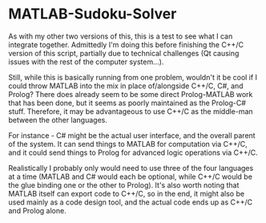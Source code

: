 # MATLAB-Sudoku-Solver

As with my other two versions of this, this is a test to see what I can 
integrate together. Admittedly I'm doing this before finishing the C++/C
version of this script, partially due to technical challenges (Qt causing 
issues with the rest of the computer system...). 

Still, while this is basically running from one problem, wouldn't it be cool
if I could throw MATLAB into the mix in place of/alongside C++/C, C#, and Prolog?
There does already seem to be some direct Prolog-MATLAB work that has been done,
but it seems as poorly maintained as the Prolog-C# stuff. Therefore, it may be 
advantageous to use C++/C as the middle-man between the other languages.

For instance - C# might be the actual user interface, and the overall parent
of the system. It can send things to MATLAB for computation via C++/C, and
it could send things to Prolog for advanced logic operations via C++/C.

Realistically I probably only would need to use three of the four languages 
at a time (MATLAB and C# would each be optional, while C++/C would be the glue
binding one or the other to Prolog). It's also worth noting that MATLAB itself
can export code to C++/C, so in the end, it might also be used mainly as a code
design tool, and the actual code ends up as C++/C and Prolog alone.
